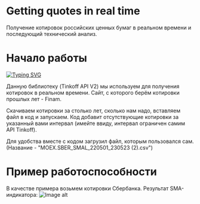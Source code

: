 # Getting quotes in real time
Получение котировок российских ценных бумаг в реальном времени и последующий технический анализ.
# Начало работы
[![Typing SVG](https://readme-typing-svg.herokuapp.com?color=%2336BCF7&lines=pip+install+tinkoff-investments)](https://git.io/typing-svg)

Данную библиотеку (Tinkoff API V2) мы используем для получения котировок в реальном времени.
Сайт, с которого берём котировки прошлых лет - Finam.


Скачиваем котировки за столько лет, сколько нам надо, вставляем файл в код и запускаем. Код добавит отсутствующие котировки за указанный вами интервал (имейте ввиду, интервал ограничен самим API Tinkoff).


Для удобства вместе с кодом загрузил файл, которым пользовался сам. (Название - "MOEX.SBER_SMAL_220501_230523 (2).csv")

# Пример работоспособности

В качестве примера возьмем котировки Сбербанка.
Результат SMA-индикатора:
![Image alt](https://github.com/neznayu-hub/getting-quotes-in-realtime/blob/main/pictures/SMA.jpg)
